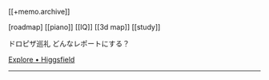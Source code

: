 [[+memo.archive]]



[roadmap]
[[piano]]
[[IQ]]
[[3d map]]
[[study]]



ドロピザ巡礼
どんなレポートにする？



[Explore • Higgsfield](https://higgsfield.ai/)







---




